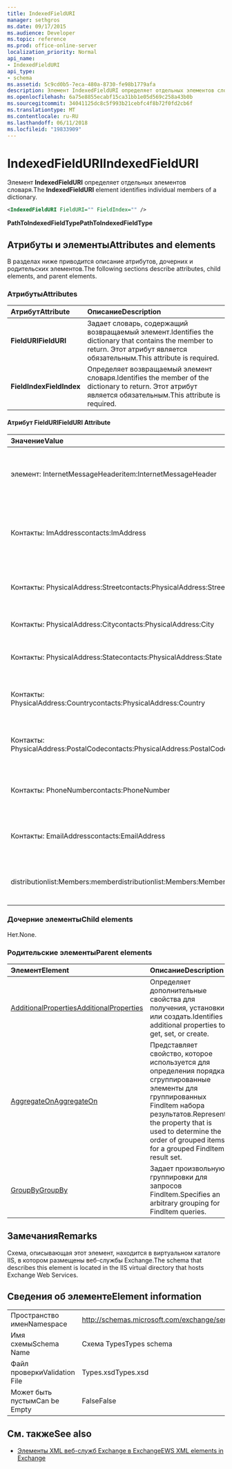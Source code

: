 ```yaml
---
title: IndexedFieldURI
manager: sethgros
ms.date: 09/17/2015
ms.audience: Developer
ms.topic: reference
ms.prod: office-online-server
localization_priority: Normal
api_name:
- IndexedFieldURI
api_type:
- schema
ms.assetid: 5c9cd0b5-7eca-480a-8730-fe98b1779afa
description: Элемент IndexedFieldURI определяет отдельных элементов словаря.
ms.openlocfilehash: 6a75e8855ecabf15ca31bb1e05d569c258a43b0b
ms.sourcegitcommit: 34041125dc8c5f993b21cebfc4f8b72f0fd2cb6f
ms.translationtype: MT
ms.contentlocale: ru-RU
ms.lasthandoff: 06/11/2018
ms.locfileid: "19833909"
---
```

# <a name="indexedfielduri"></a><span data-ttu-id="7e64d-103">IndexedFieldURI</span><span class="sxs-lookup"><span data-stu-id="7e64d-103">IndexedFieldURI</span></span>

<span data-ttu-id="7e64d-104">Элемент **IndexedFieldURI** определяет отдельных элементов словаря.</span><span class="sxs-lookup"><span data-stu-id="7e64d-104">The **IndexedFieldURI** element identifies individual members of a dictionary.</span></span> 
  
```xml
<IndexedFieldURI FieldURI="" FieldIndex="" />
```

 <span data-ttu-id="7e64d-105">**PathToIndexedFieldType**</span><span class="sxs-lookup"><span data-stu-id="7e64d-105">**PathToIndexedFieldType**</span></span>
## <a name="attributes-and-elements"></a><span data-ttu-id="7e64d-106">Атрибуты и элементы</span><span class="sxs-lookup"><span data-stu-id="7e64d-106">Attributes and elements</span></span>

<span data-ttu-id="7e64d-107">В разделах ниже приводится описание атрибутов, дочерних и родительских элементов.</span><span class="sxs-lookup"><span data-stu-id="7e64d-107">The following sections describe attributes, child elements, and parent elements.</span></span>
  
### <a name="attributes"></a><span data-ttu-id="7e64d-108">Атрибуты</span><span class="sxs-lookup"><span data-stu-id="7e64d-108">Attributes</span></span>

|<span data-ttu-id="7e64d-109">**Атрибут**</span><span class="sxs-lookup"><span data-stu-id="7e64d-109">**Attribute**</span></span>|<span data-ttu-id="7e64d-110">**Описание**</span><span class="sxs-lookup"><span data-stu-id="7e64d-110">**Description**</span></span>|
|:-----|:-----|
|<span data-ttu-id="7e64d-111">**FieldURI**</span><span class="sxs-lookup"><span data-stu-id="7e64d-111">**FieldURI**</span></span> <br/> |<span data-ttu-id="7e64d-112">Задает словарь, содержащий возвращаемый элемент.</span><span class="sxs-lookup"><span data-stu-id="7e64d-112">Identifies the dictionary that contains the member to return.</span></span> <span data-ttu-id="7e64d-113">Этот атрибут является обязательным.</span><span class="sxs-lookup"><span data-stu-id="7e64d-113">This attribute is required.</span></span>  <br/> |
|<span data-ttu-id="7e64d-114">**FieldIndex**</span><span class="sxs-lookup"><span data-stu-id="7e64d-114">**FieldIndex**</span></span> <br/> |<span data-ttu-id="7e64d-115">Определяет возвращаемый элемент словаря.</span><span class="sxs-lookup"><span data-stu-id="7e64d-115">Identifies the member of the dictionary to return.</span></span> <span data-ttu-id="7e64d-116">Этот атрибут является обязательным.</span><span class="sxs-lookup"><span data-stu-id="7e64d-116">This attribute is required.</span></span>  <br/> |
   
#### <a name="fielduri-attribute"></a><span data-ttu-id="7e64d-117">Атрибут FieldURI</span><span class="sxs-lookup"><span data-stu-id="7e64d-117">FieldURI Attribute</span></span>

|<span data-ttu-id="7e64d-118">**Значение**</span><span class="sxs-lookup"><span data-stu-id="7e64d-118">**Value**</span></span>|<span data-ttu-id="7e64d-119">**Описание**</span><span class="sxs-lookup"><span data-stu-id="7e64d-119">**Description**</span></span>|
|:-----|:-----|
|<span data-ttu-id="7e64d-120">элемент: InternetMessageHeader</span><span class="sxs-lookup"><span data-stu-id="7e64d-120">item:InternetMessageHeader</span></span>  <br/> |<span data-ttu-id="7e64d-121">Представляет заголовок сообщения элемента.</span><span class="sxs-lookup"><span data-stu-id="7e64d-121">Represents the message header of an item.</span></span>  <br/> |
|<span data-ttu-id="7e64d-122">Контакты: ImAddress</span><span class="sxs-lookup"><span data-stu-id="7e64d-122">contacts:ImAddress</span></span>  <br/> |<span data-ttu-id="7e64d-123">Представляет обмена мгновенными сообщениями адрес контакта.</span><span class="sxs-lookup"><span data-stu-id="7e64d-123">Represents the instant messaging address of a contact.</span></span>  <br/> |
|<span data-ttu-id="7e64d-124">Контакты: PhysicalAddress:Street</span><span class="sxs-lookup"><span data-stu-id="7e64d-124">contacts:PhysicalAddress:Street</span></span>  <br/> |<span data-ttu-id="7e64d-125">Представляет почтовый адрес контакта.</span><span class="sxs-lookup"><span data-stu-id="7e64d-125">Represents the street address of a contact.</span></span>  <br/> |
|<span data-ttu-id="7e64d-126">Контакты: PhysicalAddress:City</span><span class="sxs-lookup"><span data-stu-id="7e64d-126">contacts:PhysicalAddress:City</span></span>  <br/> |<span data-ttu-id="7e64d-127">Представляет город контакта.</span><span class="sxs-lookup"><span data-stu-id="7e64d-127">Represents the city of a contact.</span></span>  <br/> |
|<span data-ttu-id="7e64d-128">Контакты: PhysicalAddress:State</span><span class="sxs-lookup"><span data-stu-id="7e64d-128">contacts:PhysicalAddress:State</span></span>  <br/> |<span data-ttu-id="7e64d-129">Представляет состояние контакта.</span><span class="sxs-lookup"><span data-stu-id="7e64d-129">Represents the state of a contact.</span></span>  <br/> |
|<span data-ttu-id="7e64d-130">Контакты: PhysicalAddress:Country</span><span class="sxs-lookup"><span data-stu-id="7e64d-130">contacts:PhysicalAddress:Country</span></span>  <br/> |<span data-ttu-id="7e64d-131">Представляет страны или региона контакта.</span><span class="sxs-lookup"><span data-stu-id="7e64d-131">Represents the country/region of a contact.</span></span>  <br/> |
|<span data-ttu-id="7e64d-132">Контакты: PhysicalAddress:PostalCode</span><span class="sxs-lookup"><span data-stu-id="7e64d-132">contacts:PhysicalAddress:PostalCode</span></span>  <br/> |<span data-ttu-id="7e64d-133">Представляет почтовый индекс контакта.</span><span class="sxs-lookup"><span data-stu-id="7e64d-133">Represents the postal code of a contact.</span></span>  <br/> |
|<span data-ttu-id="7e64d-134">Контакты: PhoneNumber</span><span class="sxs-lookup"><span data-stu-id="7e64d-134">contacts:PhoneNumber</span></span>  <br/> |<span data-ttu-id="7e64d-135">Представляет номер телефона контакта.</span><span class="sxs-lookup"><span data-stu-id="7e64d-135">Represents the phone number of a contact.</span></span>  <br/> |
|<span data-ttu-id="7e64d-136">Контакты: EmailAddress</span><span class="sxs-lookup"><span data-stu-id="7e64d-136">contacts:EmailAddress</span></span>  <br/> |<span data-ttu-id="7e64d-137">Представляет адрес электронной почты контакта.</span><span class="sxs-lookup"><span data-stu-id="7e64d-137">Represents the e-mail address of a contact.</span></span>  <br/> |
|<span data-ttu-id="7e64d-138">distributionlist:Members:member</span><span class="sxs-lookup"><span data-stu-id="7e64d-138">distributionlist:Members:Member</span></span>  <br/> |<span data-ttu-id="7e64d-139">Представляет элемент в список рассылки.</span><span class="sxs-lookup"><span data-stu-id="7e64d-139">Represents a member of a distribution list.</span></span>  <br/> |
   
### <a name="child-elements"></a><span data-ttu-id="7e64d-140">Дочерние элементы</span><span class="sxs-lookup"><span data-stu-id="7e64d-140">Child elements</span></span>

<span data-ttu-id="7e64d-141">Нет.</span><span class="sxs-lookup"><span data-stu-id="7e64d-141">None.</span></span>
  
### <a name="parent-elements"></a><span data-ttu-id="7e64d-142">Родительские элементы</span><span class="sxs-lookup"><span data-stu-id="7e64d-142">Parent elements</span></span>

|<span data-ttu-id="7e64d-143">**Элемент**</span><span class="sxs-lookup"><span data-stu-id="7e64d-143">**Element**</span></span>|<span data-ttu-id="7e64d-144">**Описание**</span><span class="sxs-lookup"><span data-stu-id="7e64d-144">**Description**</span></span>|
|:-----|:-----|
|[<span data-ttu-id="7e64d-145">AdditionalProperties</span><span class="sxs-lookup"><span data-stu-id="7e64d-145">AdditionalProperties</span></span>](additionalproperties.md) <br/> |<span data-ttu-id="7e64d-146">Определяет дополнительные свойства для получения, установки или создать.</span><span class="sxs-lookup"><span data-stu-id="7e64d-146">Identifies additional properties to get, set, or create.</span></span>  <br/> |
|[<span data-ttu-id="7e64d-147">AggregateOn</span><span class="sxs-lookup"><span data-stu-id="7e64d-147">AggregateOn</span></span>](aggregateon.md) <br/> |<span data-ttu-id="7e64d-148">Представляет свойство, которое используется для определения порядка сгруппированные элементы для группированных FindItem набора результатов.</span><span class="sxs-lookup"><span data-stu-id="7e64d-148">Represents the property that is used to determine the order of grouped items for a grouped FindItem result set.</span></span>  <br/> |
|[<span data-ttu-id="7e64d-149">GroupBy</span><span class="sxs-lookup"><span data-stu-id="7e64d-149">GroupBy</span></span>](groupby.md) <br/> |<span data-ttu-id="7e64d-150">Задает произвольную группировки для запросов FindItem.</span><span class="sxs-lookup"><span data-stu-id="7e64d-150">Specifies an arbitrary grouping for FindItem queries.</span></span>  <br/> |
   
## <a name="remarks"></a><span data-ttu-id="7e64d-151">Замечания</span><span class="sxs-lookup"><span data-stu-id="7e64d-151">Remarks</span></span>

<span data-ttu-id="7e64d-152">Схема, описывающая этот элемент, находится в виртуальном каталоге IIS, в котором размещены веб-службы Exchange.</span><span class="sxs-lookup"><span data-stu-id="7e64d-152">The schema that describes this element is located in the IIS virtual directory that hosts Exchange Web Services.</span></span>
  
## <a name="element-information"></a><span data-ttu-id="7e64d-153">Сведения об элементе</span><span class="sxs-lookup"><span data-stu-id="7e64d-153">Element information</span></span>

|||
|:-----|:-----|
|<span data-ttu-id="7e64d-154">Пространство имен</span><span class="sxs-lookup"><span data-stu-id="7e64d-154">Namespace</span></span>  <br/> |http://schemas.microsoft.com/exchange/services/2006/types  <br/> |
|<span data-ttu-id="7e64d-155">Имя схемы</span><span class="sxs-lookup"><span data-stu-id="7e64d-155">Schema Name</span></span>  <br/> |<span data-ttu-id="7e64d-156">Схема Types</span><span class="sxs-lookup"><span data-stu-id="7e64d-156">Types schema</span></span>  <br/> |
|<span data-ttu-id="7e64d-157">Файл проверки</span><span class="sxs-lookup"><span data-stu-id="7e64d-157">Validation File</span></span>  <br/> |<span data-ttu-id="7e64d-158">Types.xsd</span><span class="sxs-lookup"><span data-stu-id="7e64d-158">Types.xsd</span></span>  <br/> |
|<span data-ttu-id="7e64d-159">Может быть пустым</span><span class="sxs-lookup"><span data-stu-id="7e64d-159">Can be Empty</span></span>  <br/> |<span data-ttu-id="7e64d-160">False</span><span class="sxs-lookup"><span data-stu-id="7e64d-160">False</span></span>  <br/> |
   
## <a name="see-also"></a><span data-ttu-id="7e64d-161">См. также</span><span class="sxs-lookup"><span data-stu-id="7e64d-161">See also</span></span>



- [<span data-ttu-id="7e64d-162">Элементы XML веб-служб Exchange в Exchange</span><span class="sxs-lookup"><span data-stu-id="7e64d-162">EWS XML elements in Exchange</span></span>](ews-xml-elements-in-exchange.md)


